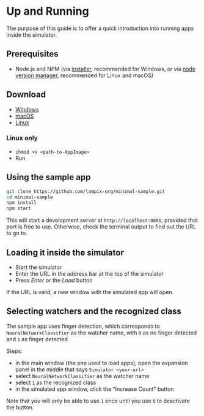 # Up and Running

The purpose of this guide is to offer a quick introduction into running apps inside the simulator.

## Prerequisites

- Node.js and NPM (via [installer](https://nodejs.org/en/), recommended for Windows, or via [node version manager](https://github.com/creationix/nvm), recommended for Linux and macOS)

## Download

* [Windows](https://s3.amazonaws.com/simulator.lampix.com/lampix-simulator-master.exe)
* [macOS](https://s3.amazonaws.com/simulator.lampix.com/lampix-simulator-master.dmg)
* [Linux](https://s3.amazonaws.com/simulator.lampix.com/lampix-simulator-master.AppImage)

### Linux only

* `chmod +x <path-to-AppImage>`
* Run

## Using the sample app

```sh
git clone https://github.com/lampix-org/minimal-sample.git
cd minimal-sample
npm install
npm start
```

This will start a development server at `http://localhost:8080`, provided that port is free to use. Otherwise, check the terminal output to find out the URL to go to.  

## Loading it inside the simulator

* Start the simulator
* Enter the URL in the address bar at the top of the simulator
* Press _Enter_ or the _Load_ button

If the URL is valid, a new window with the simulated app will open.

## Selecting watchers and the recognized class

The sample app uses finger detection, which corresponds to `NeuralNetworkClassifier` as the watcher name, with `0` as no finger detected and `1` as finger detected.

Steps:

* in the main window (the one used to load apps), open the expansion panel in the middle that says `Simulator <your-url>`
* select `NeuralNetworkClassifier` as the watcher name
* select `1` as the recognized class
* in the simulated app window, click the "Increase Count" button

Note that you will only be able to use `1` once until you use `0` to deactivate the button.
